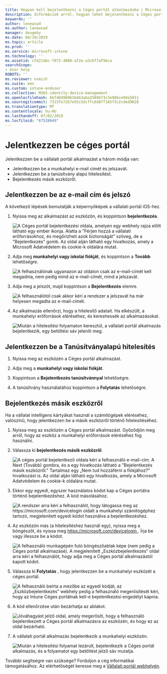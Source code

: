 ```yaml
---
title: Hogyan kell bejelentkezni a Céges portál alkalmazásba | Microsoft Docs
description: Információk arról, hogyan lehet bejelentkezni a Céges portál alkalmazásba különféle platformokon.
keywords: ''
author: lenewsad
ms.author: lanewsad
manager: dougeby
ms.date: 04/19/2019
ms.topic: article
ms.prod: ''
ms.service: microsoft-intune
ms.technology: ''
ms.assetid: cfd214bc-f072-4808-af2e-a3cbf7af9bca
searchScope:
- User help
ROBOTS: ''
ms.reviewer: esmich
ms.suite: ems
ms.custom: intune-enduser
ms.collection: M365-identity-device-management
ms.openlocfilehash: 6bfd8496061b4b3aba2589b73c3e98bce94a5011
ms.sourcegitcommit: 7315fe72b7e55c5dcffc6d87f185f3c2cded9028
ms.translationtype: MT
ms.contentlocale: hu-HU
ms.lasthandoff: 07/02/2019
ms.locfileid: "67528649"
---
```

# <a name="sign-in-to-company-portal"></a>Jelentkezzen be céges portál  

Jelentkezzen be a vállalati portál alkalmazást a három módja van:

* Jelentkezzen be a munkahelyi e-mail címét és jelszavát.  
* Jelentkezzen be a tanúsítvány alapú hitelesítést.  
* Bejelentkezés másik eszközről.    


## <a name="sign-in-with-your-email-address-and-password"></a>Jelentkezzen be az e-mail cím és jelszó
A következő lépések bemutatják a képernyőképek a vállalati portál iOS-hez.  

1. Nyissa meg az alkalmazást az eszközön, és koppintson **bejelentkezés**.  

   ![A Céges portál bejelentkezési oldala, amelyen egy webhely rajza előtt látható egy ember ikonja. Alatta a "Férjen hozzá a vállalati erőforrásokhoz, és megőrizheti azok biztonságát" szöveg, de a "Bejelentkezés" gomb. Az oldal alján látható egy hivatkozás, amely a Microsoft Adatvédelem és cookie-k oldalára mutat.](/intune-user-help/media/cp_ios_aad_signin_after_1804_001.png)



2. Adja meg **munkahelyi vagy iskolai fiókját**, és koppintson a **Tovább** lehetőségre.

   ![A felhasználónak ugyanazon az oldalon csak az e-mail-címét kell megadnia, nem pedig mind az e-mail-címét, mind a jelszavát.](/intune-user-help/media/cp_ios_aad_signin_after_1804_002.png)

3. Adja meg a jelszót, majd koppintson a **Bejelentkezés** elemre.

   ![A felhasználótól csak akkor kéri a rendszer a jelszavát ha már helyesen megadta az e-mail-címét.](/intune-user-help/media/cp_ios_aad_signin_after_1804_003.png)

4. Az alkalmazás ellenőrzi, hogy a hitelesítő adatait. Ha elkészült, a munkahelyi erőforrások eléréséhez, és kereshessék az alkalmazásokat.  

   ![Miután a hitelesítési folyamaton keresztül, a vállalati portál alkalmazás bejelentkezik, egy betöltési sáv jeleníti meg.](/intune-user-help/media/cp_ios_aad_signin_after_1804_004.png)

## <a name="sign-in-with-certificate-based-authentication"></a>Jelentkezzen be a Tanúsítványalapú hitelesítés

1. Nyissa meg az eszközén a Céges portál alkalmazást.  

2. Adja meg a **munkahelyi vagy iskolai fiókját**.  

3. Koppintson a **Bejelentkezés tanúsítvánnyal** lehetőségre.  

4. A tanúsítvány használatához koppintson a **Folytatás** lehetőségre.  

## <a name="sign-in-from-another-device"></a>Bejelentkezés másik eszközről

Ha a vállalat intelligens kártyákat használ a számítógépek eléréséhez, valószínű, hogy jelentkezzen be a másik eszközről történő hitelesítéséhez.  

1. Nyissa meg az eszközén a Céges portál alkalmazást. Győződjön meg arról, hogy az eszköz a munkahelyi erőforrások eléréséhez fog használni.       

1. Válassza ki **bejelentkezés másik eszközről**.  

   ![A céges portál bejelentkező oldala kéri a felhasználó e-mail-cím.  A Next (Tovább) gombra, és a egy hivatkozás látható a "Bejelentkezés másik eszközről." Tartalmaz egy „Nem tud hozzáférni a fiókjához?” hivatkozást is. Az oldal alján látható egy hivatkozás, amely a Microsoft Adatvédelem és cookie-k oldalára mutat.](/intune-user-help/media/cp_ios_aad_signin_after_1804_005.png)

2. Ekkor egy egyedi, egyszer használatos kódot kap a Céges portálra történő bejelentkezéshez. A kód másolásához.

   ![A rendszer arra kéri a felhasználót, hogy látogassa meg az https://microsoft.com/devicelogin oldalt a munkahelyi számítógéphez tartozó, megjelenített egyedi kódot használva a bejelentkezéshez.](/intune-user-help/media/cp_ios_aad_signin_after_1804_006.png)

3. Az eszközön más (a hitelesítéshez használ egy), nyissa meg a böngészőt, és nyissa meg [ https://microsoft.com/devicelogin ](https://microsoft.com/devicelogin). Írja be vagy illessze be a kódot.  

   ![A felhasználó munkagépén futó böngészőablak képe (nem pedig a Céges portál alkalmazásé). A megjelenített „Eszközbejelentkezés” oldal arra kéri a felhasználót, hogy adja meg a Céges portál alkalmazástól kapott kódot.](/intune/media/cp_ios_aad_signin_from_another_device_after_1704_004.png)

4. Válassza ki __Folytatás__ , hogy jelentkezzen be a munkahelyi eszközét a céges portál.   

   ![A felhasználó beírta a mezőbe az egyedi kódját, az „Eszközbejelentkezés” webhely pedig a felhasználó megerősítését kéri, hogy az Intune Céges portálnak kell-e bejelentkezési engedélyt kapnia.](/intune/media/cp_ios_aad_signin_from_another_device_after_1704_005.png)

5. A kód ellenőrzése után bezárhatja az ablakot.  

   ![Jóváhagyást jelző oldal, amely megerősíti, hogy a felhasználó bejelentkezett a Céges portál alkalmazásra az eszközén, és hogy ez az oldal bezárható.](/intune/media/cp_ios_aad_signin_from_another_device_after_1704_006.png)

6. A vállalati portál alkalmazás bejelentkezik a munkahelyi eszközén.  

   ![Miután a hitelesítési folyamat lezárult, bejelentkezik a Céges portál alkalmazás, és a folyamatot egy betöltést jelző sáv mutatja.](/intune-user-help/media/cp_ios_aad_signin_after_1804_007.png)

További segítségre van szüksége? Forduljon a cég informatikai támogatásához. Az elérhetőségét keresse meg a [Vállalati portál webhelyén](https://go.microsoft.com/fwlink/?linkid=2010980).  
